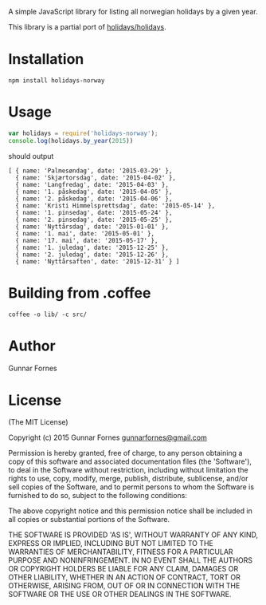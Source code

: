 A simple JavaScript library for listing all norwegian holidays by a given year.  

This library is a partial port of [holidays/holidays](https://github.com/holidays/holidays/blob/master/lib/holidays.rb).

# Installation

`npm install holidays-norway`

# Usage

```javascript
var holidays = require('holidays-norway');
console.log(holidays.by_year(2015))
```

should output  

```
[ { name: 'Palmesøndag', date: '2015-03-29' },
  { name: 'Skjærtorsdag', date: '2015-04-02' },
  { name: 'Langfredag', date: '2015-04-03' },
  { name: '1. påskedag', date: '2015-04-05' },
  { name: '2. påskedag', date: '2015-04-06' },
  { name: 'Kristi Himmelsprettsdag', date: '2015-05-14' },
  { name: '1. pinsedag', date: '2015-05-24' },
  { name: '2. pinsedag', date: '2015-05-25' },
  { name: 'Nyttårsdag', date: '2015-01-01' },
  { name: '1. mai', date: '2015-05-01' },
  { name: '17. mai', date: '2015-05-17' },
  { name: '1. juledag', date: '2015-12-25' },
  { name: '2. juledag', date: '2015-12-26' },
  { name: 'Nyttårsaften', date: '2015-12-31' } ]
```

# Building from .coffee

`coffee -o lib/ -c src/`

# Author

Gunnar Fornes

# License

(The MIT License)

Copyright (c) 2015 Gunnar Fornes <gunnarfornes@gmail.com>

Permission is hereby granted, free of charge, to any person obtaining a copy of this software and associated documentation files (the 'Software'), to deal in the Software without restriction, including without limitation the rights to use, copy, modify, merge, publish, distribute, sublicense, and/or sell copies of the Software, and to permit persons to whom the Software is furnished to do so, subject to the following conditions:

The above copyright notice and this permission notice shall be included in all copies or substantial portions of the Software.

THE SOFTWARE IS PROVIDED 'AS IS', WITHOUT WARRANTY OF ANY KIND, EXPRESS OR IMPLIED, INCLUDING BUT NOT LIMITED TO THE WARRANTIES OF MERCHANTABILITY, FITNESS FOR A PARTICULAR PURPOSE AND NONINFRINGEMENT. IN NO EVENT SHALL THE AUTHORS OR COPYRIGHT HOLDERS BE LIABLE FOR ANY CLAIM, DAMAGES OR OTHER LIABILITY, WHETHER IN AN ACTION OF CONTRACT, TORT OR OTHERWISE, ARISING FROM, OUT OF OR IN CONNECTION WITH THE SOFTWARE OR THE USE OR OTHER DEALINGS IN THE SOFTWARE.
